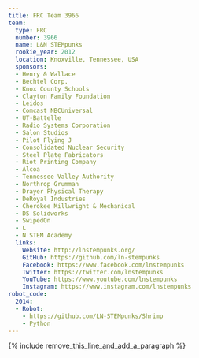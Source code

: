 ```yaml
---
title: FRC Team 3966
team:
  type: FRC
  number: 3966
  name: L&N STEMpunks
  rookie_year: 2012
  location: Knoxville, Tennessee, USA
  sponsors:
  - Henry & Wallace
  - Bechtel Corp.
  - Knox County Schools
  - Clayton Family Foundation
  - Leidos
  - Comcast NBCUniversal
  - UT-Battelle
  - Radio Systems Corporation
  - Salon Studios
  - Pilot Flying J
  - Consolidated Nuclear Security
  - Steel Plate Fabricators
  - Riot Printing Company
  - Alcoa
  - Tennessee Valley Authority
  - Northrop Grumman
  - Drayer Physical Therapy
  - DeRoyal Industries
  - Cherokee Millwright & Mechanical
  - DS Solidworks
  - SwipedOn
  - L
  - N STEM Academy
  links:
    Website: http://lnstempunks.org/
    GitHub: https://github.com/ln-stempunks
    Facebook: https://www.facebook.com/lnstempunks
    Twitter: https://twitter.com/lnstempunks
    YouTube: https://www.youtube.com/lnstempunks
    Instagram: https://www.instagram.com/lnstempunks
robot_code:
  2014:
  - Robot:
    - https://github.com/LN-STEMpunks/Shrimp
    - Python
---
```


{% include remove_this_line_and_add_a_paragraph %}